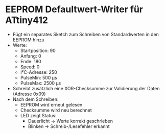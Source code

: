 # EEPROM Defaultwert-Writer für ATtiny412

- Fügt ein separates Sketch zum Schreiben von Standardwerten in den EEPROM hinzu
- Werte:
  - Startposition: 90
  - Anfang: 0
  - Ende: 180
  - Speed: 0
  - I²C-Adresse: 250
  - PulseMin: 500 µs
  - PulseMax: 2500 µs
- Schreibt zusätzlich eine XOR-Checksumme zur Validierung der Daten (Adresse 0x09)
- Nach dem Schreiben:
  - EEPROM wird erneut gelesen
  - Checksumme wird neu berechnet
  - LED zeigt Status:
    - Dauerlicht → Werte korrekt geschrieben
    - Blinken → Schreib-/Lesefehler erkannt
